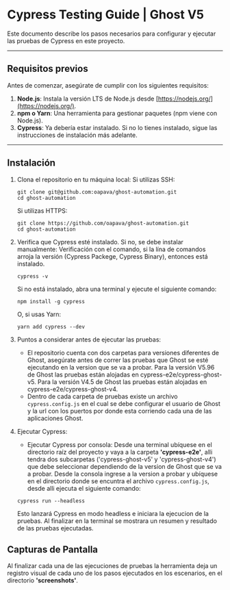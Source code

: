 # Cypress Testing Guide | Ghost V5

Este documento describe los pasos necesarios para configurar y ejecutar las pruebas de Cypress en este proyecto.

---
## Requisitos previos
Antes de comenzar, asegúrate de cumplir con los siguientes requisitos:
1. **Node.js**: Instala la versión LTS de Node.js desde [https://nodejs.org/](https://nodejs.org/).
2. **npm o Yarn**: Una herramienta para gestionar paquetes (npm viene con Node.js).
3. **Cypress**: Ya debería estar instalado. Si no lo tienes instalado, sigue las instrucciones de instalación más adelante.
---
## Instalación
1. Clona el repositorio en tu máquina local:
   Si utilizas SSH:
   ```
   git clone git@github.com:oapava/ghost-automation.git
   cd ghost-automation
   ```
   Si utilizas HTTPS:
   ```
   git clone https://github.com/oapava/ghost-automation.git
   cd ghost-automation
   ```
2. Verifica que Cypress esté instalado. Si no, se debe instalar manualmente:
   Verificación con el comando, si la lína de comandos arroja la versión (Cypress Packege, Cypress Binary), entonces está instalado.
   ```
   cypress -v
   ```
   Si no está instalado, abra una terminal y ejecute el siguiente comando:
   ```
   npm install -g cypress
   ```
   O, si usas Yarn:
   ```
   yarn add cypress --dev
   ```
3. Puntos a considerar antes de ejecutar las pruebas:
    * El repositorio cuenta con dos carpetas para versiones diferentes de Ghost, asegúrate antes de correr las pruebas que Ghost se esté ejecutando en la version que se va a probar. Para la versión V5.96 de Ghost las pruebas están alojadas en cypress-e2e/cypress-ghost-v5. Para la versión V4.5 de Ghost las pruebas están alojadas en cypress-e2e/cypress-ghost-v4.
    * Dentro de cada carpeta de pruebas existe un archivo `cypress.config.js` en el cual se debe configurar el usuario de Ghost y la url con los puertos por donde esta corriendo cada una de las aplicaciones Ghost.
4. Ejecutar Cypress:

    * Ejecutar Cypress por consola:
    Desde una terminal ubíquese en el directorio raíz del proyecto y vaya a la carpeta **'cypress-e2e'**, alli tendra dos subcarpetas ('cypress-ghost-v5' y 'cypress-ghost-v4') que debe seleccionar dependiendo de la version de Ghost que se va a probar. Desde la consola ingrese a la version a probar y ubíquese en el directorio donde se encuntra el archivo  `cypress.config.js`, desde alli ejecuta el siguiente comando:
   ```
   cypress run --headless
   ```
   Esto lanzará Cypress en modo headless e iniciara la ejecucion de la pruebas. Al finalizar en la terminal se mostrara un resumen y resultado    de las pruebas ejecutadas. 


## Capturas de Pantalla

Al finalizar cada una de las ejecuciones de pruebas la herramienta deja un registro visual de cada uno de los pasos ejecutados en los escenarios, en el directorio **'screenshots'**. 